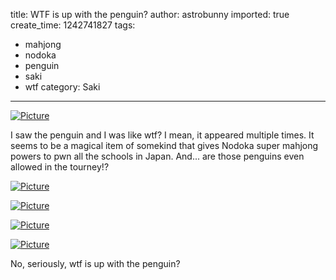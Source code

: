 title: WTF is up with the penguin?
author: astrobunny
imported: true
create_time: 1242741827
tags:
- mahjong
- nodoka
- penguin
- saki
- wtf
category: Saki
---
 [![](wp-uploads/2009/05/wpid-underwater-mahjong-saki-06-48562a71-0-500x281.jpg "Picture")](/images/wp-uploads/2009/05/wpid-underwater-mahjong-saki-06-48562a71-0.jpg)  
  
I saw the penguin and I was like wtf? I mean, it appeared multiple times. It seems to be a magical item of somekind that gives Nodoka super mahjong powers to pwn all the schools in Japan. And... are those penguins even allowed in the tourney!?  
<!--more-->  
 [![](wp-uploads/2009/05/wpid-underwater-mahjong-saki-06-48562a71-1-500x281.jpg "Picture")](/images/wp-uploads/2009/05/wpid-underwater-mahjong-saki-06-48562a71-1.jpg)  
  
 [![](wp-uploads/2009/05/wpid-underwater-mahjong-saki-06-48562a71-2-500x281.jpg "Picture")](/images/wp-uploads/2009/05/wpid-underwater-mahjong-saki-06-48562a71-2.jpg)  
  
 [![](wp-uploads/2009/05/wpid-underwater-mahjong-saki-06-48562a71-3-500x281.jpg "Picture")](/images/wp-uploads/2009/05/wpid-underwater-mahjong-saki-06-48562a71-3.jpg)  
  
 [![](wp-uploads/2009/05/wpid-underwater-mahjong-saki-06-48562a71-4-500x281.jpg "Picture")](/images/wp-uploads/2009/05/wpid-underwater-mahjong-saki-06-48562a71-4.jpg)  
  
No, seriously, wtf is up with the penguin?